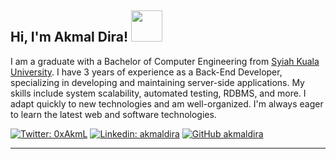 <h2> Hi, I'm Akmal Dira! <img src="https://media.giphy.com/media/mGcNjsfWAjY5AEZNw6/giphy.gif" width="50"></h2>

I am a graduate with a Bachelor of Computer Engineering from <a href="https://usk.ac.id">Syiah Kuala University</a>. I have 3 years of experience as a Back-End Developer, specializing in developing and maintaining server-side applications. My skills include system scalability, automated testing, RDBMS, and more. I adapt quickly to new technologies and am well-organized. I'm always eager to learn the latest web and software technologies.


[![Twitter: 0xAkmL](https://img.shields.io/twitter/follow/0xAkmL?style=social)](https://twitter.com/0xAkmL)
[![Linkedin: akmaldira](https://img.shields.io/badge/-akmaldira-blue?style=flat-square&logo=Linkedin&logoColor=white&link=https://www.linkedin.com/in/akmaldira/)](https://www.linkedin.com/in/akmaldira/)
[![GitHub akmaldira](https://img.shields.io/github/followers/akmaldira?label=follow&style=social)](https://github.com/akmaldira)

---
